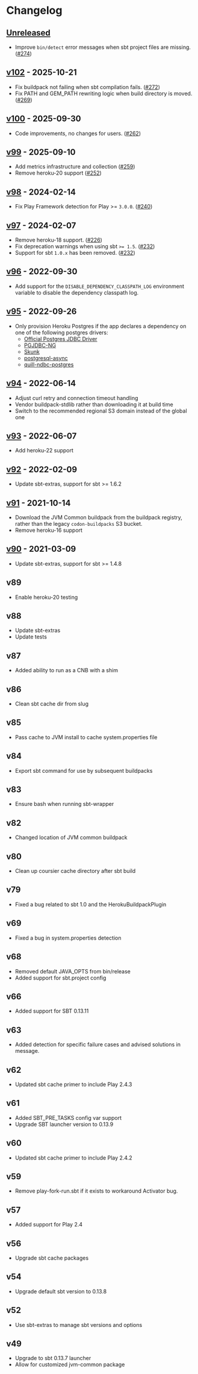 # Changelog

## [Unreleased]

* Improve `bin/detect` error messages when sbt project files are missing. ([#274](https://github.com/heroku/heroku-buildpack-scala/pull/274))


## [v102] - 2025-10-21

* Fix buildpack not failing when sbt compilation fails. ([#272](https://github.com/heroku/heroku-buildpack-scala/pull/272))
* Fix PATH and GEM_PATH rewriting logic when build directory is moved. ([#269](https://github.com/heroku/heroku-buildpack-scala/pull/269))

## [v100] - 2025-09-30

* Code improvements, no changes for users. ([#262](https://github.com/heroku/heroku-buildpack-scala/pull/262))

## [v99] - 2025-09-10

* Add metrics infrastructure and collection ([#259](https://github.com/heroku/heroku-buildpack-scala/pull/259))
* Remove heroku-20 support ([#252](https://github.com/heroku/heroku-buildpack-scala/pull/252))

## [v98] - 2024-02-14

* Fix Play Framework detection for Play >= `3.0.0`. ([#240](https://github.com/heroku/heroku-buildpack-scala/pull/240))

## [v97] - 2024-02-07

* Remove heroku-18 support. ([#226](https://github.com/heroku/heroku-buildpack-scala/pull/226))
* Fix deprecation warnings when using sbt `>= 1.5`. ([#232](https://github.com/heroku/heroku-buildpack-scala/pull/232))
* Support for sbt `1.0.x` has been removed. ([#232](https://github.com/heroku/heroku-buildpack-scala/pull/232))

## [v96] - 2022-09-30

* Add support for the `DISABLE_DEPENDENCY_CLASSPATH_LOG` environment variable to disable the dependency classpath log. 

## [v95] - 2022-09-26

* Only provision Heroku Postgres if the app declares a dependency on one of the following postgres drivers:
    - [Official Postgres JDBC Driver](https://jdbc.postgresql.org/)
    - [PGJDBC-NG](https://impossibl.github.io/pgjdbc-ng/)
    - [Skunk](https://tpolecat.github.io/skunk/)
    - [postgresql-async](https://github.com/postgresql-async/postgresql-async)
    - [quill-ndbc-postgres](https://getquill.io/#docs)

## [v94] - 2022-06-14

* Adjust curl retry and connection timeout handling
* Vendor buildpack-stdlib rather than downloading it at build time
* Switch to the recommended regional S3 domain instead of the global one

## [v93] - 2022-06-07

* Add heroku-22 support

## [v92] - 2022-02-09

* Update sbt-extras, support for sbt >= 1.6.2

## [v91] - 2021-10-14

* Download the JVM Common buildpack from the buildpack registry, rather than the legacy `codon-buildpacks` S3 bucket.
* Remove heroku-16 support

## [v90] - 2021-03-09

* Update sbt-extras, support for sbt >= 1.4.8

## v89

* Enable heroku-20 testing

## v88

* Update sbt-extras
* Update tests

## v87

* Added ability to run as a CNB with a shim

## v86

* Clean sbt cache dir from slug

## v85

* Pass cache to JVM install to cache system.properties file

## v84

* Export sbt command for use by subsequent buildpacks

## v83

* Ensure bash when running sbt-wrapper

## v82

* Changed location of JVM common buildpack

## v80

* Clean up coursier cache directory after sbt build

## v79

* Fixed a bug related to sbt 1.0 and the HerokuBuildpackPlugin

## v69

* Fixed a bug in system.properties detection

## v68

* Removed default JAVA_OPTS from bin/release
* Added support for sbt.project config

## v66

* Added support for SBT 0.13.11

## v63

* Added detection for specific failure cases and advised solutions in message.

## v62

* Updated sbt cache primer to include Play 2.4.3

## v61

* Added SBT_PRE_TASKS config var support
* Upgrade SBT launcher version to 0.13.9

## v60

* Updated sbt cache primer to include Play 2.4.2

## v59

* Remove play-fork-run.sbt if it exists to workaround Activator bug.

## v57

* Added support for Play 2.4

## v56

* Upgrade sbt cache packages

## v54

* Upgrade default sbt version to 0.13.8

## v52

* Use sbt-extras to manage sbt versions and options

## v49

*  Upgrade to sbt 0.13.7 launcher
*  Allow for customized jvm-common package

[unreleased]: https://github.com/heroku/heroku-buildpack-scala/compare/v102...main
[v102]: https://github.com/heroku/heroku-buildpack-scala/compare/v101...v102
[v100]: https://github.com/heroku/heroku-buildpack-scala/compare/v99...v100
[v99]: https://github.com/heroku/heroku-buildpack-scala/compare/v98...v99
[v98]: https://github.com/heroku/heroku-buildpack-scala/compare/v97...v98
[v97]: https://github.com/heroku/heroku-buildpack-scala/compare/v96...v97
[v96]: https://github.com/heroku/heroku-buildpack-scala/compare/v95...v96
[v95]: https://github.com/heroku/heroku-buildpack-scala/compare/v94...v95
[v94]: https://github.com/heroku/heroku-buildpack-scala/compare/v93...v94
[v93]: https://github.com/heroku/heroku-buildpack-scala/compare/v92...v93
[v92]: https://github.com/heroku/heroku-buildpack-scala/compare/v91...v92
[v91]: https://github.com/heroku/heroku-buildpack-scala/compare/v90...v91
[v90]: https://github.com/heroku/heroku-buildpack-scala/compare/v89...v90
